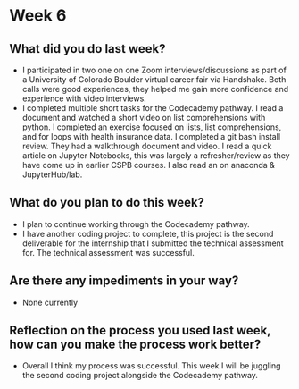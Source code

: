 # Week 6

## What did you do last week?
- I participated in two one on one Zoom interviews/discussions as part of a University of Colorado Boulder virtual career fair via Handshake. Both calls were good experiences, they helped me gain more confidence and experience with video interviews.
- I completed multiple short tasks for the Codecademy pathway. I read a document and watched a short video on list comprehensions with python. I completed an exercise focused on lists, list comprehensions, and for loops with health insurance data. I completed a git bash install review. They had a walkthrough document and video. I read a quick article on Jupyter Notebooks, this was largely a refresher/review as they have come up in earlier CSPB courses. I also read an on anaconda & JupyterHub/lab.

## What do you plan to do this week?
- I plan to continue working through the Codecademy pathway.
- I have another coding project to complete, this project is the second deliverable for the internship that I submitted the technical assessment for. The technical assessment was successful.

## Are there any impediments in your way?
- None currently

## Reflection on the process you used last week, how can you make the process work better?
- Overall I think my process was successful. This week I will be juggling the second coding project alongside the Codecademy pathway.
